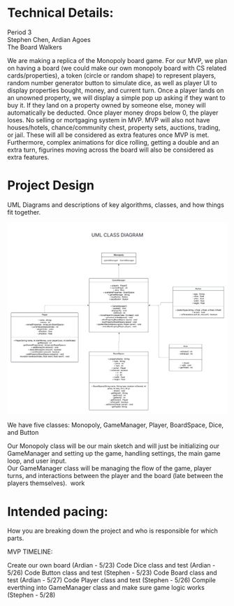
# Technical Details:

Period 3 <br>
Stephen Chen, Ardian Agoes <br>
The Board Walkers

We are making a replica of the Monopoly board game. For our MVP, we plan on having a board (we could make our own monopoly board with CS related cards/properties), a token (circle or random shape) to represent players, random number generator button to simulate dice, as well as player UI to display properties bought, money, and current turn. Once a player lands on an unowned property, we will display a simple pop up asking if they want to buy it. If they land on a property owned by someone else, money will automatically be deducted. Once player money drops below 0, the player loses. No selling or mortgaging system in MVP. MVP will also not have houses/hotels, chance/community chest, property sets, auctions, trading, or jail. These will all be considered as extra features once MVP is met. Furthermore, complex animations for dice rolling, getting a double and an extra turn, figurines moving across the board will also be considered as extra features.  


# Project Design

UML Diagrams and descriptions of key algorithms, classes, and how things fit together.

![UML DIAGRAM](MonopolyUML.png)

We have five classes: Monopoly, GameManager, Player, BoardSpace, Dice, and Button

Our Monopoly class will be our main sketch and will just be initializing our GameManager and setting up the game, handling settings, the main game loop, and user input. <br>
Our GameManager class will be managing the flow of the game, player turns, and interactions between the player and the board (late between the players themselves).
&nbsp;work


# Intended pacing:

How you are breaking down the project and who is responsible for which parts.

MVP TIMELINE:

Create our own board (Ardian - 5/23)
Code Dice class and test (Ardian - 5/26)
Code Button class and test (Stephen - 5/23)
Code Board class and test (Ardian - 5/27)
Code Player class and test (Stephen - 5/26)
Compile everthing into GameManager class and make sure game logic works (Stephen - 5/28)
